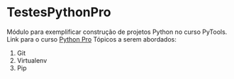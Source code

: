 # TestesPythonPro
Módulo para exemplificar construção de projetos Python no curso PyTools.  
Link para o curso [Python Pro](https://www.dev.pro.br/)
Tópicos a serem abordados:
 1. Git
 2. Virtualenv
 3. Pip
